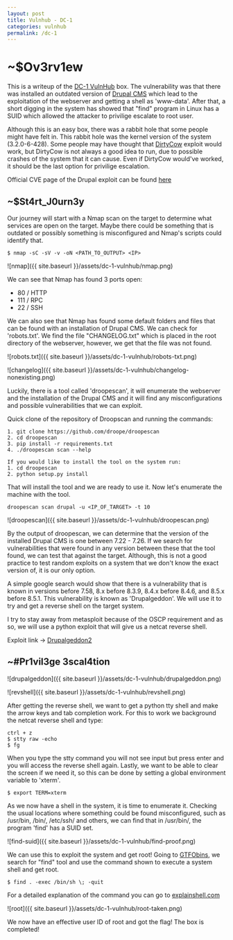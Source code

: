 ```yaml
---
layout: post
title: Vulnhub - DC-1
categories: vulnhub
permalink: /dc-1
---
```


# ~$Ov3rv1ew

This is a writeup of the [DC-1 VulnHub](https://www.vulnhub.com/series/dc-1,199/) box. The vulnerability was that there was installed an outdated version of [Drupal CMS](https://unit42.paloaltonetworks.com/unit42-exploit-wild-drupalgeddon2-analysis-cve-2018-7600/) which lead to the exploitation of the webserver and getting a shell as 'www-data'. After that, a short digging in the system has showed that "find" program in Linux has a SUID which allowed the attacker to privilige escalate to root user.

Although this is an easy box, there was a rabbit hole that some people might have felt in. This rabbit hole was the kernel version of the system (3.2.0-6-428). Some people may have thought that [DirtyCow](https://github.com/dirtycow/dirtycow.github.io/wiki/VulnerabilityDetails) exploit would work, but DirtyCow is not always a good idea to run, due to possible crashes of the system that it can cause. Even if DirtyCow would've worked, it should be the last option for privilige escalation.

Official CVE page of the Drupal exploit can be found [here](https://cve.mitre.org/cgi-bin/cvename.cgi?name=CVE-2018-7600)

## ~$St4rt_J0urn3y

Our journey will start with a Nmap scan on the target to determine what services are open on the target. Maybe there could be something that is outdated or possibly something is misconfigured and Nmap's scripts could identify that.

```shell
$ nmap -sC -sV -v -oN <PATH_TO_OUTPUT> <IP>
```

![nmap]({{ site.baseurl }}/assets/dc-1-vulnhub/nmap.png)

We can see that Nmap has found 3 ports open:

- 80 / HTTP
- 111 / RPC
- 22 / SSH

We can also see that Nmap has found some default folders and files that can be found with an installation of Drupal CMS. We can check for 'robots.txt'. We find the file "CHANGELOG.txt" which is placed in the root directory of the webserver, however, we get that the file was not found.

![robots.txt]({{ site.baseurl }}/assets/dc-1-vulnhub/robots-txt.png)

![changelog]({{ site.baseurl }}/assets/dc-1-vulnhub/changelog-nonexisting.png)

Luckily, there is a tool called 'droopescan', it will enumerate the webserver and the installation of the Drupal CMS and it will find any misconfigurations and possible vulnerabilities that we can exploit.

Quick clone of the repository of Droopscan and running the commands:

```shell
1. git clone https://github.com/droope/droopescan
2. cd droopescan
3. pip install -r requirements.txt
4. ./droopescan scan --help

If you would like to install the tool on the system run:
1. cd droopescan
2. python setup.py install
```

That will install the tool and we are ready to use it. Now let's enumerate the machine with the tool.

```shell
droopescan scan drupal -u <IP_OF_TARGET> -t 10
```

![droopescan]({{ site.baseurl }}/assets/dc-1-vulnhub/droopescan.png)

By the output of droopescan, we can determine that the version of the installed Drupal CMS is one between 7.22 - 7.26. If we search for vulnerabilities that were found in any version between these that the tool found, we can test that against the target. Although, this is not a good practice to test random exploits on a system that we don't know the exact version of, it is our only option.

A simple google search would show that there is a vulnerability that is known in versions before 7.58, 8.x before 8.3.9, 8.4.x before 8.4.6, and 8.5.x before 8.5.1. This vulnerability is known as 'Drupalgeddon'. We will use it to try and get a reverse shell on the target system.

I try to stay away from metasploit because of the OSCP requirement and as so, we will use a python exploit that will give us a netcat reverse shell.

Exploit link -> [Drupalgeddon2](https://github.com/lorddemon/drupalgeddon2)

## ~#Pr1vil3ge 3scal4tion

![drupalgeddon]({{ site.baseurl }}/assets/dc-1-vulnhub/drupalgeddon.png)

![revshell]({{ site.baseurl }}/assets/dc-1-vulnhub/revshell.png)

After getting the reverse shell, we want to get a python tty shell and make the arrow keys and tab completion work.
For this to work we background the netcat reverse shell and type:

```shell
ctrl + z
$ stty raw -echo
$ fg
```

When you type the stty command you will not see input but press enter and you will access the reverse shell again. Lastly, we want to be able to clear the screen if we need it, so this can be done by setting a global environment variable to 'xterm'.

```shell
$ export TERM=xterm
```

As we now have a shell in the system, it is time to enumerate it. Checking the usual locations where something could be found misconfigured, such as /usr/bin, /bin/, /etc/ssh/ and others, we can find that in /usr/bin/, the program 'find' has a SUID set.

![find-suid]({{ site.baseurl }}/assets/dc-1-vulnhub/find-proof.png)

We can use this to exploit the system and get root! Going to [GTFObins](https://gtfobins.github.io/gtfobins/find/#shell), we search for "find" tool and use the command shown to execute a system shell and get root.

```shell
$ find . -exec /bin/sh \; -quit
```

For a detailed explanation of the command you can go to [explainshell.com](https://explainshell.com/explain?cmd=find+.+-exec+%2Fbin%2Fsh+%5C%3B+-quit)

![root]({{ site.baseurl }}/assets/dc-1-vulnhub/root-taken.png)

We now have an effective user ID of root and got the flag! The box is completed!